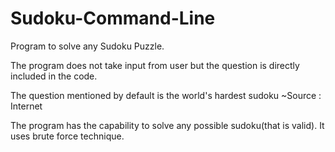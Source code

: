 # Sudoku-Command-Line
Program to solve any Sudoku Puzzle.

The program does not take input from user but the question is directly included in the code.

The question mentioned by default is the world's hardest sudoku   ~Source : Internet

The  program has the capability to solve any possible sudoku(that is valid). It uses brute force technique.
